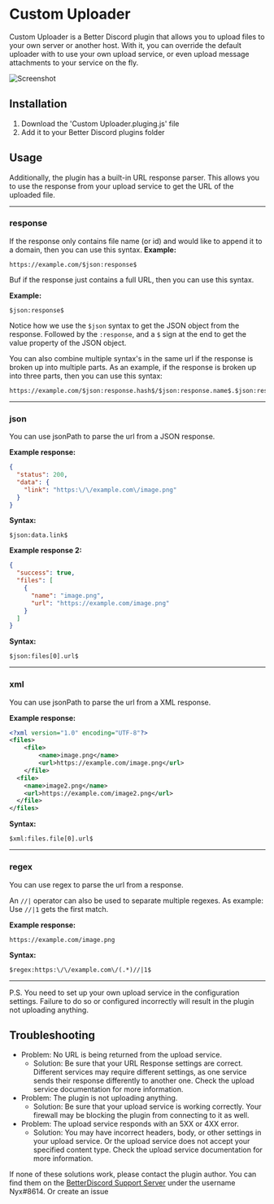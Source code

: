 # Custom Uploader

Custom Uploader is a Better Discord plugin that allows you to upload files to your own server or another host.
With it, you can override the default uploader with to use your own upload service, or even upload message attachments to your service on the fly.

![Screenshot](https://nyx.hep.gg/XI6GpRayd)

## Installation
1. Download the 'Custom Uploader.pluging.js' file
2. Add it to your Better Discord plugins folder

## Usage
Additionally, the plugin has a built-in URL response parser. This allows you to use the response from your upload service to get the URL of the uploaded file.
***
### response
If the response only contains file name (or id) and would like to append it to a domain, then you can use this syntax.
**Example:**
```
https://example.com/$json:response$
```
Buf if the response just contains a full URL, then you can use this syntax.

**Example:**
```
$json:response$
```
Notice how we use the `$json` syntax to get the JSON object from the response. Followed by the `:response`, and a `$` sign at the end to get the value property of the JSON object.

You can also combine multiple syntax's in the same url if the response is broken up into multiple parts. As an example, if the response is broken up into three parts, then you can use this syntax: 
```
https://example.com/$json:response.hash$/$json:response.name$.$json:response.extension$
```
***
### json
You can use jsonPath to parse the url from a JSON response.

**Example response:**
```json
{
  "status": 200,
  "data": {
    "link": "https:\/\/example.com\/image.png"
  }
}
```
**Syntax:**
```
$json:data.link$
```
**Example response 2:**
```json
{
  "success": true,
  "files": [
    {
      "name": "image.png",
      "url": "https://example.com/image.png"
    }
  ]
}
```
**Syntax:**
```
$json:files[0].url$
```
***
### xml
You can use jsonPath to parse the url from a XML response.

**Example response:**
```xml
<?xml version="1.0" encoding="UTF-8"?>
<files>
    <file>
        <name>image.png</name>
        <url>https://example.com/image.png</url>
    </file>
  <file>
    <name>image2.png</name>
    <url>https://example.com/image2.png</url>
  </file>
</files>
```
**Syntax:**
```
$xml:files.file[0].url$
```
***
### regex
You can use regex to parse the url from a response.

An `//|` operator can also be used to separate multiple regexes.
As example: Use `//|1` gets the first match.

**Example response:**
```
https://example.com/image.png
```
**Syntax:**
```
$regex:https:\/\/example.com\/(.*)//|1$
```
***
P.S. You need to set up your own upload service in the configuration settings. Failure to do so or configured incorrectly will result in the plugin not uploading anything.

## Troubleshooting
- Problem: No URL is being returned from the upload service.
  - Solution: Be sure that your URL Response settings are correct. Different services may require different settings, as one service sends their response differently to another one. Check the upload service documentation for more information.
- Problem: The plugin is not uploading anything.
  - Solution: Be sure that your upload service is working correctly. Your firewall may be blocking the plugin from connecting to it as well.
- Problem: The upload service responds with an 5XX or 4XX error.
  - Solution: You may have incorrect headers, body, or other settings in your upload service. Or the upload service does not accept your specified content type. Check the upload service documentation for more information.

If none of these solutions work, please contact the plugin author. You can find them on the [BetterDiscord Support Server](https://discord.com/invite/0Tmfo5ZbORCRqbAd) under the username Nyx#8614. Or create an issue
